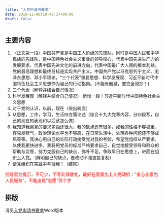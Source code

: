 ```yaml
---
title: "入党申请书要求"
date: 2019-11-06T18:46:37+08:00
draft: false
---
```

## 主要内容
1. （正文第一段）中国共产党是中国工人阶级的先锋队，同时是中国人民和中华民族的先锋队，是中国特色社会主义事业的领导核心，代表中国先进生产力的发展要求，代表中国先进文化的前进方向，代表中国最广大人民的根本利益。党的最高理想和最终目标是实现共产主义。中国共产党以马克思列宁主义、毛泽东思想、邓小平理论，“三个代表”重要思想、科学发展观、习近平新时代中国特色社会主义思想作为自己的行动指南。(不能有删减，要完全照抄！)
2. 三个代表（解释并结合自己情况）
3. 科学发展观（解释并结合自己情况）
新增一段！习近平新时代中国特色社会主义思想
4. 对于党的认识，以前，现在（突出转变）
5. 从思想，工作，学习，生活四方面论述（结合十九大党章内容，分四段写，自己的现在的表现和以后该怎么做）
6. 我知道我离党的要求差距还很大，我的缺点还有很多，如我的性格不够稳重，容易发脾气，政治理论水平也不够高，在日常生活中，处理各种问题还不够成熟等等。我决心用自己的实际行动接受党对我的考验，希望党组织从严要求，以使我更快进步。我将用党员的标准严格要求自己，自觉地接受领导和群众的帮助与监督，努力克服自己的缺点，弥补不足，争取早日在思想上，进而在组织上入党。（辨明自己的缺点，要改动不准直接复制）
7. 请党组织在实践中考验我！（结尾）

<span style="color:red">括号里为提示，不可少，不写此致敬礼，最好在里面加上入党动机：“全心全意为人民服务”。不能出现“志愿”两个字</span>

## 排版
请见[入党申请书要求](../2019秋入党申请书格式及要求.docx)Word版本
